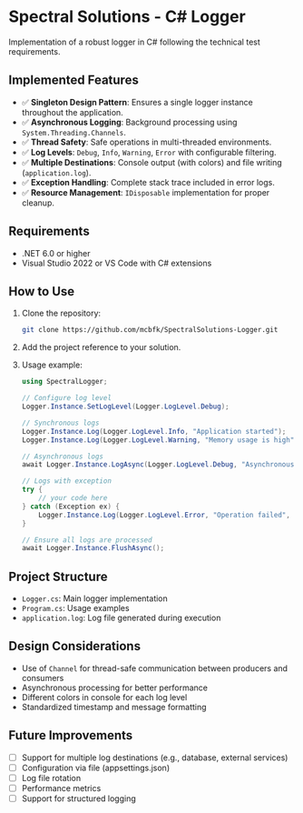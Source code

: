 ﻿# Spectral Solutions - C# Logger

Implementation of a robust logger in C# following the technical test requirements.

## Implemented Features

- ✅ **Singleton Design Pattern**: Ensures a single logger instance throughout the application.
- ✅ **Asynchronous Logging**: Background processing using `System.Threading.Channels`.
- ✅ **Thread Safety**: Safe operations in multi-threaded environments.
- ✅ **Log Levels**: `Debug`, `Info`, `Warning`, `Error` with configurable filtering.
- ✅ **Multiple Destinations**: Console output (with colors) and file writing (`application.log`).
- ✅ **Exception Handling**: Complete stack trace included in error logs.
- ✅ **Resource Management**: `IDisposable` implementation for proper cleanup.

## Requirements

- .NET 6.0 or higher
- Visual Studio 2022 or VS Code with C# extensions

## How to Use

1. Clone the repository:
   ```bash
   git clone https://github.com/mcbfk/SpectralSolutions-Logger.git
   ```

2. Add the project reference to your solution.

3. Usage example:
   ```csharp
   using SpectralLogger;

   // Configure log level
   Logger.Instance.SetLogLevel(Logger.LogLevel.Debug);

   // Synchronous logs
   Logger.Instance.Log(Logger.LogLevel.Info, "Application started");
   Logger.Instance.Log(Logger.LogLevel.Warning, "Memory usage is high");

   // Asynchronous logs
   await Logger.Instance.LogAsync(Logger.LogLevel.Debug, "Asynchronous operation");

   // Logs with exception
   try {
       // your code here
   } catch (Exception ex) {
       Logger.Instance.Log(Logger.LogLevel.Error, "Operation failed", ex);
   }

   // Ensure all logs are processed
   await Logger.Instance.FlushAsync();
   ```

## Project Structure

- `Logger.cs`: Main logger implementation
- `Program.cs`: Usage examples
- `application.log`: Log file generated during execution

## Design Considerations

- Use of `Channel` for thread-safe communication between producers and consumers
- Asynchronous processing for better performance
- Different colors in console for each log level
- Standardized timestamp and message formatting

## Future Improvements

- [ ] Support for multiple log destinations (e.g., database, external services)
- [ ] Configuration via file (appsettings.json)
- [ ] Log file rotation
- [ ] Performance metrics
- [ ] Support for structured logging
